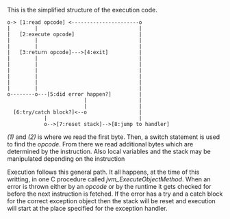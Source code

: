 This is the simplified structure of the execution code.
```
o-> [1:read opcode] <----------------------o
|        |                                 |
|   [2:execute opcode]                     |
|        |                                 |
|        |                                 |
|   [3:return opcode]--->[4:exit]          |
|        |                                 |
|        |                                 |
|        |                                 |
|        |                                 |
|        |                                 |
|        |                                 |
o--------o---[5:did error happen?]         |
                         |                 |
                         |                 |
  [6:try/catch block?]<--o                 |
            |                              |
            o-->[7:reset stack]-->[8:jump to handler]
```
_(1)_ and _(2)_ is where we read the first byte. Then, a switch statement is used to find the _opcode_. From there we read additional bytes which are determined by the instruction. Also local variables and the stack may be manipulated depending on the instruction

Execution follows this general path. It all happens, at the time of this writting, in one C procedure called _jvm\_ExecuteObjectMethod_. When an
error is thrown either by an _opcode_ or by the runtime it gets checked
for before the next instruction is fetched. If the error has a try and
a catch block for the correct exception object then the stack will be
reset and execution will start at the place specified for the
exception handler.